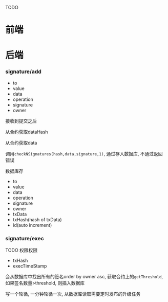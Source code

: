 TODO

# 前端

# 后端

### signature/add

- to
- value
- data
- operation
- signature
- owner

接收到提交之后

从合约获取dataHash

从合约获取data

调用`checkNSignatures(hash,data,signature,1)`, 通过存入数据库, 不通过返回错误

数据库存

- to
- value
- data
- operation
- signature
- owner
- txData
- txHash(hash of txData)
- id(auto increment)

### signature/exec

TODO 权限权限

- txHash
- execTimeStamp

会从数据库中找出所有的签名order by owner asc, 获取合约上的`getThreshold`, 如果签名数量>threshold, 则插入数据库

写一个轮循, 一分钟轮循一次, 从数据库读取需要定时发布的升级任务



